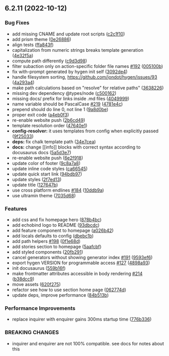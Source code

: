 ## 6.2.11 (2022-10-12)


### Bug Fixes

* add missing CNAME and update root scripts ([c2c1f10](https://github.com/jondot/hygen/commit/c2c1f108d43ab7cecd0e15dc54af2d16e8d35e5c))
* add prism theme ([0e26886](https://github.com/jondot/hygen/commit/0e26886046d225533c6fe865a7fb073854a66ba8))
* align tests ([ffa843f](https://github.com/jondot/hygen/commit/ffa843f9b794777b239dccc1bcd57d6f89055886))
* capitalization from numeric strings breaks template generation ([4e32f5a](https://github.com/jondot/hygen/commit/4e32f5a2ab0c1f06dc56f8c5f0df6259a8ae011e))
* compute path differently ([c9d3d98](https://github.com/jondot/hygen/commit/c9d3d989d8ca878289498f21854c1a672bd04d9a))
* filter subaction only on action-specific folder file names [#192](https://github.com/jondot/hygen/issues/192) ([005100b](https://github.com/jondot/hygen/commit/005100b96071ee1c08449a621dca641850fcb759))
* fix with-prompt generated by hygen init self ([3092de4](https://github.com/jondot/hygen/commit/3092de4a78e73dc369becebdf4adb2a7a22a4ce6))
* handle filesystem sorting, https://github.com/jondot/hygen/issues/93 ([4a293a4](https://github.com/jondot/hygen/commit/4a293a48383828d8622aeac0b067cc6efae9999e))
* make path calculations based on "resolve" for relative paths" ([3638226](https://github.com/jondot/hygen/commit/36382263e6a10ed54494469f102a94779e19f8c2))
* missing dev dependency @types/node ([c500162](https://github.com/jondot/hygen/commit/c5001627ee0d932d5ab5f7c740ac9594eafceaed))
* missing docs/ prefix for links inside .md files ([4049999](https://github.com/jondot/hygen/commit/404999997d787c9f04dcfa1d7044e79f9a0b84dc))
* name variable should be PascalCase [#219](https://github.com/jondot/hygen/issues/219) ([4781e4c](https://github.com/jondot/hygen/commit/4781e4c0f4208e4972acd41bdc2753a2206dc49b))
* prepend should do line 0, not line 1 ([9a8d0be](https://github.com/jondot/hygen/commit/9a8d0be22d9cc55ccb996f1c91ca6e96c68b11bc))
* proper exit code ([a4eb0f3](https://github.com/jondot/hygen/commit/a4eb0f37749256a4f72ece2e1dd59988e00fe133))
* re-enable website push ([2b6cd49](https://github.com/jondot/hygen/commit/2b6cd49181953aa998fe109b53f7e6edefc85069))
* template resolution order ([47640e1](https://github.com/jondot/hygen/commit/47640e1fbed55c628fc9a77e5d6b463c9623780e))
* **config-resolver:** it uses templates from config when explicitly passed ([9f25033](https://github.com/jondot/hygen/commit/9f250330f5cd47cb1b4e9e444bb36bbb8bb6309c))
* **deps:** fix chalk template path ([34e7cea](https://github.com/jondot/hygen/commit/34e7cead9b4c16185362402abb910f157e9cbf0c))
* **docs:** change [[info]] blocks with correct syntax according to docusaurus docs ([5a5d3e7](https://github.com/jondot/hygen/commit/5a5d3e7c25912c04f7638e0d7a25df5cc6fb2e1b))
* re-enable website push ([6e2f918](https://github.com/jondot/hygen/commit/6e2f918f7e5edca3de799130db0a8b898d897a61))
* update color of footer ([9c8a7a8](https://github.com/jondot/hygen/commit/9c8a7a82e854f8844521e2fa82c144bd02622f14))
* update inline code styles ([ca66545](https://github.com/jondot/hygen/commit/ca665453e55af3ceb73104ccf0b8dcedf44e19a2))
* update quick  start link ([94bdb97](https://github.com/jondot/hygen/commit/94bdb97872aeb0f64369a0e63939d4944ca2a026))
* update styles ([2f7ed13](https://github.com/jondot/hygen/commit/2f7ed13902fb7eee89b592821ae9fcdf4b32bbcc))
* update title ([127647b](https://github.com/jondot/hygen/commit/127647b47a4c157e18ebd220f63958b4ce118d10))
* use cross platform endlines [#184](https://github.com/jondot/hygen/issues/184) ([10ddb9a](https://github.com/jondot/hygen/commit/10ddb9ab727afc80ec6ef277da86a335f988953b))
* use ultramin theme ([7035d68](https://github.com/jondot/hygen/commit/7035d68330e9bc14c43a540bd0ee5bce8cfc191e))


### Features

* add css and fix homepage hero ([878b4bc](https://github.com/jondot/hygen/commit/878b4bcbe4417927c7eb605af61384e673b7a75c))
* add echobind logo to README ([93dbcdc](https://github.com/jondot/hygen/commit/93dbcdcf6b8889fa3b78e31ba41c8ba82fe6d419))
* add feature component to homepage ([a026b42](https://github.com/jondot/hygen/commit/a026b423d4d66fef82cb1000bf6c64b50d991a19))
* add locals defaults to config ([dbebc1b](https://github.com/jondot/hygen/commit/dbebc1b548df59f2564dcca072bc6abcbc3576c2))
* add path helpers [#198](https://github.com/jondot/hygen/issues/198) ([0f1e68d](https://github.com/jondot/hygen/commit/0f1e68db0318fa9fb2bda66832c5feff02514ece))
* add stories section to homepage ([5aafcbf](https://github.com/jondot/hygen/commit/5aafcbf23aae57f7b382b5b490ec7f2816abfe2d))
* add styled components ([20fb291](https://github.com/jondot/hygen/commit/20fb291e379aa12c97e6a13e6cbe594fb68cf32d))
* cancel generators without showing generator index [#191](https://github.com/jondot/hygen/issues/191) ([9593ef6](https://github.com/jondot/hygen/commit/9593ef6d7a0292ce5fc56c5d0e7c219d23b2328d))
* export hygen VERSION for programmable access [#127](https://github.com/jondot/hygen/issues/127) ([4898a93](https://github.com/jondot/hygen/commit/4898a937567b6c82db20655e52ccdce09509fe30))
* init docusaurus ([559b16f](https://github.com/jondot/hygen/commit/559b16ffa9cc316ff758fc4e0b5b898e409c6e31))
* make frontmatter attributes accessible in body rendering [#214](https://github.com/jondot/hygen/issues/214) ([b38dcc9](https://github.com/jondot/hygen/commit/b38dcc9c2b720db56b7c74210dad16c0932640ba))
* move assets ([620f275](https://github.com/jondot/hygen/commit/620f275a09b585dc1baba43236e362f82f009a5e))
* refactor see how to use section home page ([062774d](https://github.com/jondot/hygen/commit/062774d60ddb491f574ee7b64e7e3410aa36ca0d))
* update deps, improve performance ([84b513b](https://github.com/jondot/hygen/commit/84b513b8ceae8d4985776896514bdd27495711f1))


### Performance Improvements

* replace inquirer with enquirer gains 300ms startup time ([776b336](https://github.com/jondot/hygen/commit/776b3362fcd4a1a69f32fd5fe13c5b06c27cdafa))


### BREAKING CHANGES

* inquirer and enquirer are not 100% compatible. see docs for notes about this



